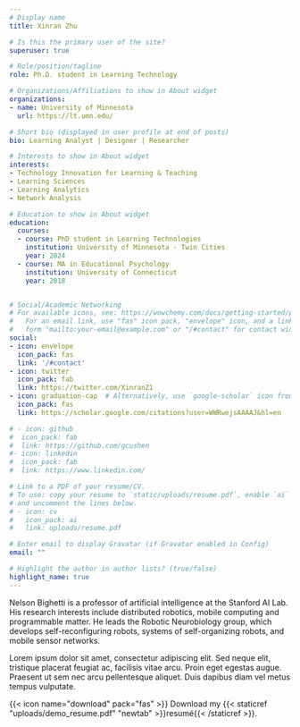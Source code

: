 ```yaml
---
# Display name
title: Xinran Zhu

# Is this the primary user of the site?
superuser: true

# Role/position/tagline
role: Ph.D. student in Learning Technology

# Organizations/Affiliations to show in About widget
organizations:
- name: University of Minnesota
  url: https://lt.umn.edu/

# Short bio (displayed in user profile at end of posts)
bio: Learning Analyst | Designer | Researcher 

# Interests to show in About widget
interests:
- Technology Innovation for Learning & Teaching
- Learning Sciences 
- Learning Analytics
- Network Analysis

# Education to show in About widget
education:
  courses:
  - course: PhD student in Learning Technologies
    institution: University of Minnesota - Twin Cities
    year: 2024
  - course: MA in Educational Psychology
    institution: University of Connecticut
    year: 2018


# Social/Academic Networking
# For available icons, see: https://wowchemy.com/docs/getting-started/page-builder/#icons
#   For an email link, use "fas" icon pack, "envelope" icon, and a link in the
#   form "mailto:your-email@example.com" or "/#contact" for contact widget.
social:
- icon: envelope
  icon_pack: fas
  link: '/#contact'
- icon: twitter
  icon_pack: fab
  link: https://twitter.com/XinranZ1
- icon: graduation-cap  # Alternatively, use `google-scholar` icon from `ai` icon pack
  icon_pack: fas
  link: https://scholar.google.com/citations?user=WWRwejsAAAAJ&hl=en

# - icon: github
#  icon_pack: fab
#  link: https://github.com/gcushen
#- icon: linkedin
#  icon_pack: fab
#  link: https://www.linkedin.com/

# Link to a PDF of your resume/CV.
# To use: copy your resume to `static/uploads/resume.pdf`, enable `ai` icons in `params.toml`, 
# and uncomment the lines below.
# - icon: cv
#   icon_pack: ai
#   link: uploads/resume.pdf

# Enter email to display Gravatar (if Gravatar enabled in Config)
email: ""

# Highlight the author in author lists? (true/false)
highlight_name: true
---
```


Nelson Bighetti is a professor of artificial intelligence at the Stanford AI Lab. His research interests include distributed robotics, mobile computing and programmable matter. He leads the Robotic Neurobiology group, which develops self-reconfiguring robots, systems of self-organizing robots, and mobile sensor networks.

Lorem ipsum dolor sit amet, consectetur adipiscing elit. Sed neque elit, tristique placerat feugiat ac, facilisis vitae arcu. Proin eget egestas augue. Praesent ut sem nec arcu pellentesque aliquet. Duis dapibus diam vel metus tempus vulputate.

{{< icon name="download" pack="fas" >}} Download my {{< staticref "uploads/demo_resume.pdf" "newtab" >}}resumé{{< /staticref >}}.
